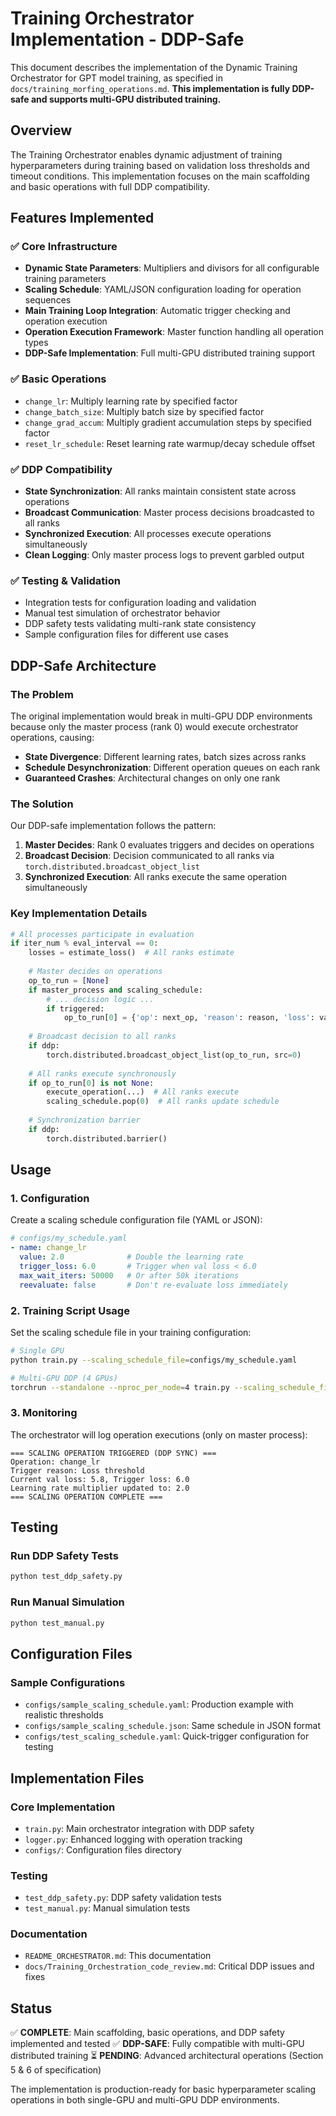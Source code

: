 # Training Orchestrator Implementation - DDP-Safe

This document describes the implementation of the Dynamic Training Orchestrator for GPT model training, as specified in `docs/training_morfing_operations.md`. **This implementation is fully DDP-safe and supports multi-GPU distributed training.**

## Overview

The Training Orchestrator enables dynamic adjustment of training hyperparameters during training based on validation loss thresholds and timeout conditions. This implementation focuses on the main scaffolding and basic operations with full DDP compatibility.

## Features Implemented

### ✅ Core Infrastructure
- **Dynamic State Parameters**: Multipliers and divisors for all configurable training parameters
- **Scaling Schedule**: YAML/JSON configuration loading for operation sequences
- **Main Training Loop Integration**: Automatic trigger checking and operation execution
- **Operation Execution Framework**: Master function handling all operation types
- **DDP-Safe Implementation**: Full multi-GPU distributed training support

### ✅ Basic Operations
- `change_lr`: Multiply learning rate by specified factor
- `change_batch_size`: Multiply batch size by specified factor  
- `change_grad_accum`: Multiply gradient accumulation steps by specified factor
- `reset_lr_schedule`: Reset learning rate warmup/decay schedule offset

### ✅ DDP Compatibility
- **State Synchronization**: All ranks maintain consistent state across operations
- **Broadcast Communication**: Master process decisions broadcasted to all ranks
- **Synchronized Execution**: All processes execute operations simultaneously
- **Clean Logging**: Only master process logs to prevent garbled output

### ✅ Testing & Validation
- Integration tests for configuration loading and validation
- Manual test simulation of orchestrator behavior
- DDP safety tests validating multi-rank state consistency
- Sample configuration files for different use cases

## DDP-Safe Architecture

### The Problem
The original implementation would break in multi-GPU DDP environments because only the master process (rank 0) would execute orchestrator operations, causing:
- **State Divergence**: Different learning rates, batch sizes across ranks
- **Schedule Desynchronization**: Different operation queues on each rank
- **Guaranteed Crashes**: Architectural changes on only one rank

### The Solution
Our DDP-safe implementation follows the pattern:
1. **Master Decides**: Rank 0 evaluates triggers and decides on operations
2. **Broadcast Decision**: Decision communicated to all ranks via `torch.distributed.broadcast_object_list`
3. **Synchronized Execution**: All ranks execute the same operation simultaneously

### Key Implementation Details
```python
# All processes participate in evaluation
if iter_num % eval_interval == 0:
    losses = estimate_loss()  # All ranks estimate
    
    # Master decides on operations
    op_to_run = [None]
    if master_process and scaling_schedule:
        # ... decision logic ...
        if triggered:
            op_to_run[0] = {'op': next_op, 'reason': reason, 'loss': val_loss}
    
    # Broadcast decision to all ranks
    if ddp:
        torch.distributed.broadcast_object_list(op_to_run, src=0)
    
    # All ranks execute synchronously
    if op_to_run[0] is not None:
        execute_operation(...)  # All ranks execute
        scaling_schedule.pop(0)  # All ranks update schedule
    
    # Synchronization barrier
    if ddp:
        torch.distributed.barrier()
```

## Usage

### 1. Configuration
Create a scaling schedule configuration file (YAML or JSON):

```yaml
# configs/my_schedule.yaml
- name: change_lr
  value: 2.0              # Double the learning rate
  trigger_loss: 6.0       # Trigger when val loss < 6.0
  max_wait_iters: 50000   # Or after 50k iterations
  reevaluate: false       # Don't re-evaluate loss immediately
```

### 2. Training Script Usage
Set the scaling schedule file in your training configuration:

```bash
# Single GPU
python train.py --scaling_schedule_file=configs/my_schedule.yaml

# Multi-GPU DDP (4 GPUs)
torchrun --standalone --nproc_per_node=4 train.py --scaling_schedule_file=configs/my_schedule.yaml
```

### 3. Monitoring
The orchestrator will log operation executions (only on master process):

```
=== SCALING OPERATION TRIGGERED (DDP SYNC) ===
Operation: change_lr
Trigger reason: Loss threshold
Current val loss: 5.8, Trigger loss: 6.0
Learning rate multiplier updated to: 2.0
=== SCALING OPERATION COMPLETE ===
```

## Testing

### Run DDP Safety Tests
```bash
python test_ddp_safety.py
```

### Run Manual Simulation
```bash
python test_manual.py
```

## Configuration Files

### Sample Configurations
- `configs/sample_scaling_schedule.yaml`: Production example with realistic thresholds
- `configs/sample_scaling_schedule.json`: Same schedule in JSON format
- `configs/test_scaling_schedule.yaml`: Quick-trigger configuration for testing

## Implementation Files

### Core Implementation
- `train.py`: Main orchestrator integration with DDP safety
- `logger.py`: Enhanced logging with operation tracking
- `configs/`: Configuration files directory

### Testing
- `test_ddp_safety.py`: DDP safety validation tests
- `test_manual.py`: Manual simulation tests

### Documentation
- `README_ORCHESTRATOR.md`: This documentation
- `docs/Training_Orchestration_code_review.md`: Critical DDP issues and fixes

## Status

✅ **COMPLETE**: Main scaffolding, basic operations, and DDP safety implemented and tested
✅ **DDP-SAFE**: Fully compatible with multi-GPU distributed training
⏳ **PENDING**: Advanced architectural operations (Section 5 & 6 of specification)

The implementation is production-ready for basic hyperparameter scaling operations in both single-GPU and multi-GPU DDP environments.
